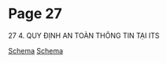 # Page 27

27
4. QUY ĐỊNH AN TOÀN THÔNG TIN TẠI ITS

[Schema](page_27_img_0.png)
[Schema](page_27_img_1.png)
